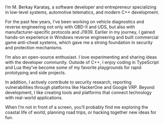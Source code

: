 I’m M. Berkay Karataş, a software developer and entrepreneur specializing in low-level systems, automotive telematics, and modern C++ development.

For the past few years, I’ve been working on vehicle diagnostics and reverse engineering not only with OBD-II and UDS, but also with manufacturer-specific protocols and J1939. Earlier in my journey, I gained hands-on experience in Windows reverse engineering and built commercial game anti-cheat systems, which gave me a strong foundation in security and protection mechanisms.

I’m also an open-source enthusiast. I love experimenting and sharing ideas with the developer community. Outside of C++, I enjoy coding in TypeScript and Lua they’ve become some of my favorite playgrounds for rapid prototyping and side projects.

In addition, I actively contribute to security research, reporting vulnerabilities through platforms like HackerOne and Google VRP. Beyond development, I like creating tools and platforms that connect technology with real-world applications.

When I’m not in front of a screen, you’ll probably find me exploring the coastal life of world, planning road trips, or hacking together new ideas for fun.
